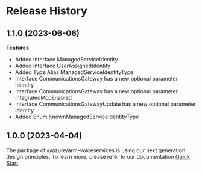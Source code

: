 # Release History
    
## 1.1.0 (2023-06-06)
    
**Features**

  - Added Interface ManagedServiceIdentity
  - Added Interface UserAssignedIdentity
  - Added Type Alias ManagedServiceIdentityType
  - Interface CommunicationsGateway has a new optional parameter identity
  - Interface CommunicationsGateway has a new optional parameter integratedMcpEnabled
  - Interface CommunicationsGatewayUpdate has a new optional parameter identity
  - Added Enum KnownManagedServiceIdentityType
    
    
## 1.0.0 (2023-04-04)

The package of @azure/arm-voiceservices is using our next generation design principles. To learn more, please refer to our documentation [Quick Start](https://aka.ms/js-track2-quickstart).
